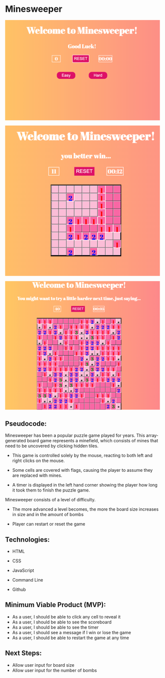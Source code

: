 # Minesweeper

![Main](/images/mainscreen.png)

![Easy](/images/easypic.png)

![Hard](/images/hardpic.png)

## Pseudocode:
Minesweeper has been a popular puzzle game played for years. This array-generated board game represents a minefield, which consists of mines that need to be uncovered by clicking hidden tiles. 

- This game is controlled solely by the mouse, reacting to both left and right clicks on the mouse. 

-   Some cells are covered with flags, causing the player to assume they are replaced with mines. 

-  A timer is displayed in the left hand corner showing the player how long it took them to finish the puzzle game. 

Minesweeper consists of a level of difficulty. 

-  The more advanced a level becomes, the more the board size increases in size and in the amount of bombs

- Player can restart or reset the game

## Technologies:
- HTML 

- CSS 

- JavaScript

- Command Line

- Github 

## Minimum Viable Product (MVP):
-   As a user, I should be able to click any cell to reveal it
-  As a user, I should be able to see the scoreboard
- As a user, I should be able to see the timer
-  As a user, I should see a message if I win or lose the game 
-  As a user, I should be able to restart the game at any time 

## Next Steps: 
-  Allow user input for board size
-  Allow user input for the number of bombs 

